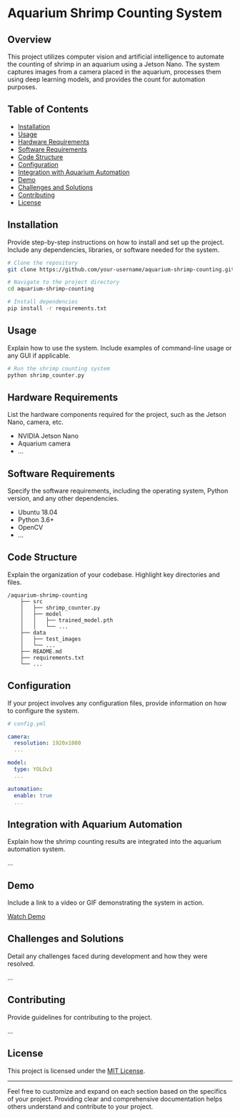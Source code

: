 # Aquarium Shrimp Counting System

## Overview

This project utilizes computer vision and artificial intelligence to automate the counting of shrimp in an aquarium using a Jetson Nano. The system captures images from a camera placed in the aquarium, processes them using deep learning models, and provides the count for automation purposes.

## Table of Contents

- [Installation](#installation)
- [Usage](#usage)
- [Hardware Requirements](#hardware-requirements)
- [Software Requirements](#software-requirements)
- [Code Structure](#code-structure)
- [Configuration](#configuration)
- [Integration with Aquarium Automation](#integration-with-aquarium-automation)
- [Demo](#demo)
- [Challenges and Solutions](#challenges-and-solutions)
- [Contributing](#contributing)
- [License](#license)

## Installation

Provide step-by-step instructions on how to install and set up the project. Include any dependencies, libraries, or software needed for the system.

```bash
# Clone the repository
git clone https://github.com/your-username/aquarium-shrimp-counting.git

# Navigate to the project directory
cd aquarium-shrimp-counting

# Install dependencies
pip install -r requirements.txt
```

## Usage

Explain how to use the system. Include examples of command-line usage or any GUI if applicable.

```bash
# Run the shrimp counting system
python shrimp_counter.py
```

## Hardware Requirements

List the hardware components required for the project, such as the Jetson Nano, camera, etc.

- NVIDIA Jetson Nano
- Aquarium camera
- ...

## Software Requirements

Specify the software requirements, including the operating system, Python version, and any other dependencies.

- Ubuntu 18.04
- Python 3.6+
- OpenCV
- ...

## Code Structure

Explain the organization of your codebase. Highlight key directories and files.

```
/aquarium-shrimp-counting
    ├── src
    │   ├── shrimp_counter.py
    │   ├── model
    │   │   ├── trained_model.pth
    │   │   └── ...
    ├── data
    │   ├── test_images
    │   └── ...
    ├── README.md
    ├── requirements.txt
    └── ...
```

## Configuration

If your project involves any configuration files, provide information on how to configure the system.

```yaml
# config.yml

camera:
  resolution: 1920x1080
  ...

model:
  type: YOLOv3
  ...

automation:
  enable: true
  ...
```

## Integration with Aquarium Automation

Explain how the shrimp counting results are integrated into the aquarium automation system.

...

## Demo

Include a link to a video or GIF demonstrating the system in action.

[Watch Demo](link-to-demo-video)

## Challenges and Solutions

Detail any challenges faced during development and how they were resolved.

...

## Contributing

Provide guidelines for contributing to the project.

...

## License

This project is licensed under the [MIT License](LICENSE).

---

Feel free to customize and expand on each section based on the specifics of your project. Providing clear and comprehensive documentation helps others understand and contribute to your project.
